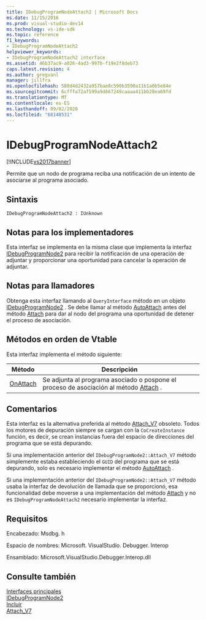 ```yaml
---
title: IDebugProgramNodeAttach2 | Microsoft Docs
ms.date: 11/15/2016
ms.prod: visual-studio-dev14
ms.technology: vs-ide-sdk
ms.topic: reference
f1_keywords:
- IDebugProgramNodeAttach2
helpviewer_keywords:
- IDebugProgramNodeAttach2 interface
ms.assetid: 46b37ac9-a026-4ad3-997b-f19e2f8deb73
caps.latest.revision: 4
ms.author: gregvanl
manager: jillfra
ms.openlocfilehash: 580d4d2432a957bae8c590b3590a11b1a0b5e84e
ms.sourcegitcommit: 6cfffa72af599a9d667249caaaa411bb28ea69fd
ms.translationtype: MT
ms.contentlocale: es-ES
ms.lasthandoff: 09/02/2020
ms.locfileid: "68148531"
---
```

# <a name="idebugprogramnodeattach2"></a>IDebugProgramNodeAttach2
[!INCLUDE[vs2017banner](../../../includes/vs2017banner.md)]

Permite que un nodo de programa reciba una notificación de un intento de asociarse al programa asociado.  
  
## <a name="syntax"></a>Sintaxis  
  
```  
IDebugProgramNodeAttach2 : IUnknown  
```  
  
## <a name="notes-for-implementers"></a>Notas para los implementadores  
 Esta interfaz se implementa en la misma clase que implementa la interfaz [IDebugProgramNode2](../../../extensibility/debugger/reference/idebugprogramnode2.md) para recibir la notificación de una operación de adjuntar y proporcionar una oportunidad para cancelar la operación de adjuntar.  
  
## <a name="notes-for-callers"></a>Notas para llamadores  
 Obtenga esta interfaz llamando al `QueryInterface` método en un objeto [IDebugProgramNode2](../../../extensibility/debugger/reference/idebugprogramnode2.md) . Se debe llamar al método [AutoAttach](../../../extensibility/debugger/reference/idebugprogramnodeattach2-onattach.md) antes del método [Attach](../../../extensibility/debugger/reference/idebugengine2-attach.md) para dar al nodo del programa una oportunidad de detener el proceso de asociación.  
  
## <a name="methods-in-vtable-order"></a>Métodos en orden de Vtable  
 Esta interfaz implementa el método siguiente:  
  
|Método|Descripción|  
|------------|-----------------|  
|[OnAttach](../../../extensibility/debugger/reference/idebugprogramnodeattach2-onattach.md)|Se adjunta al programa asociado o pospone el proceso de asociación al método [Attach](../../../extensibility/debugger/reference/idebugengine2-attach.md) .|  
  
## <a name="remarks"></a>Comentarios  
 Esta interfaz es la alternativa preferida al método [Attach_V7](../../../extensibility/debugger/reference/idebugprogramnode2-attach-v7.md) obsoleto. Todos los motores de depuración siempre se cargan con la `CoCreateInstance` función, es decir, se crean instancias fuera del espacio de direcciones del programa que se está depurando.  
  
 Si una implementación anterior del `IDebugProgramNode2::Attach_V7` método simplemente estaba estableciendo el `GUID` del programa que se está depurando, solo es necesario implementar el método [AutoAttach](../../../extensibility/debugger/reference/idebugprogramnodeattach2-onattach.md) .  
  
 Si una implementación anterior del `IDebugProgramNode2::Attach_V7` método usaba la interfaz de devolución de llamada que se proporcionó, esa funcionalidad debe moverse a una implementación del método [Attach](../../../extensibility/debugger/reference/idebugengine2-attach.md) y no es `IDebugProgramNodeAttach2` necesario implementar la interfaz.  
  
## <a name="requirements"></a>Requisitos  
 Encabezado: Msdbg. h  
  
 Espacio de nombres: Microsoft. VisualStudio. Debugger. Interop  
  
 Ensamblado: Microsoft.VisualStudio.Debugger.Interop.dll  
  
## <a name="see-also"></a>Consulte también  
 [Interfaces principales](../../../extensibility/debugger/reference/core-interfaces.md)   
 [IDebugProgramNode2](../../../extensibility/debugger/reference/idebugprogramnode2.md)   
 [Incluir](../../../extensibility/debugger/reference/idebugengine2-attach.md)   
 [Attach_V7](../../../extensibility/debugger/reference/idebugprogramnode2-attach-v7.md)
